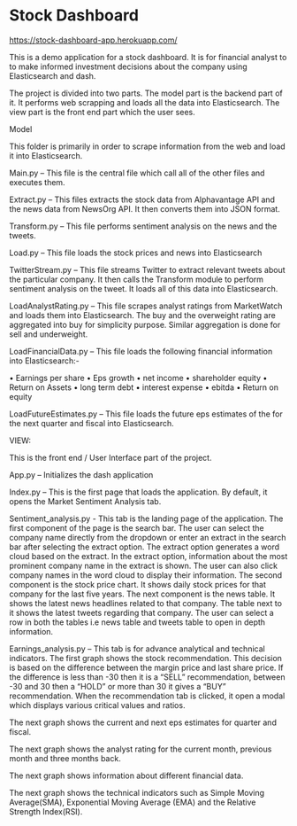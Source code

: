 # Stock Dashboard

https://stock-dashboard-app.herokuapp.com/

This is a demo application for a stock dashboard. It is for financial analyst to to make informed investment decisions about the company using Elasticsearch and dash. 

The project is divided into two parts. The model part is the backend part of it. It performs web scrapping and loads all the data into Elasticsearch.  The view part is the front end part which the user sees. 

Model 

This folder is primarily in order to scrape information from the web and load it into Elasticsearch.

Main.py – This file is the central file which call all of the other files and executes them.

Extract.py – This files extracts the stock data from Alphavantage API and the news data from NewsOrg API. It then converts them into JSON format.

Transform.py – This file performs sentiment analysis on the news and the tweets.

Load.py – This file loads the stock prices and news into Elasticsearch

TwitterStream.py – This file streams Twitter to extract relevant tweets about the particular company. It then calls the Transform module to perform sentiment analysis on the tweet. It loads all of this data into Elasticsearch.

LoadAnalystRating.py – This file scrapes analyst ratings from MarketWatch and loads them into Elasticsearch. The buy and the overweight rating are aggregated into buy for simplicity purpose. Similar aggregation is done for sell and underweight.  

LoadFinancialData.py – This file loads the following financial information into Elasticsearch:- 

•	Earnings per share
•	Eps growth
•	net income
•	shareholder equity
•	Return on Assets
•	long term debt
•	interest expense
•	ebitda
•	Return on equity

LoadFutureEstimates.py – This file loads the future eps estimates of the for the next quarter and fiscal into Elasticsearch.


VIEW:

This is the front end / User Interface part of the project.

App.py – Initializes the dash application

Index.py – This is the first page that loads the application. By default, it opens the Market Sentiment Analysis tab.  

Sentiment_analysis.py -  This tab is the landing page of the application.  The first component of the page is the search bar. The user can select the company name directly from the dropdown or enter an extract in the search bar after selecting the extract option. The extract option generates a word cloud based on the extract. In the extract option, information about the most prominent company name in the extract is shown. The user can also click company names in the word cloud to display their information. The second component is the stock price chart. It shows daily stock prices for that company for the last five years. The next component is the news table. It shows the latest news headlines related to that company. The table next to it shows the latest tweets regarding that company. The user can select a row in both the tables i.e news table and tweets table to open in depth information.    

Earnings_analysis.py – This tab is for advance analytical and technical indicators. The first graph shows the stock recommendation. This decision is based on the difference between the margin price and last share price. If the difference is less than -30 then it is a “SELL” recommendation, between -30 and 30 then a “HOLD” or more than 30 it gives a “BUY” recommendation. When the recommendation tab is clicked, it open a modal which displays various critical values and ratios.

The next graph shows the current and next eps estimates for quarter and fiscal.

The next graph shows the analyst rating for the current month, previous month and three months back.

The next graph shows information about different financial data.

The next graph shows the technical indicators such as Simple Moving Average(SMA), Exponential Moving Average (EMA)  and the Relative Strength Index(RSI).




